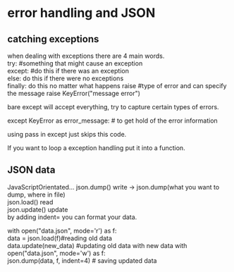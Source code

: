# error handling and JSON
## catching exceptions
when dealing with exceptions there are 4 main words.    
try: #something that might cause an exception   
except: #do this if there was an exception  
else: do this if there were no exceptions   
finally: do this no matter what happens 
    raise #type of error and can specify the message
    raise KeyError("message error")

bare except will accept everything, try to capture certain types of errors. 

except KeyError as error_message: # to get hold of the error information    

using pass in except just skips this code.  

If you want to loop a exception handling put it into a function.

## JSON data
JavaScriptOrientated... 
json.dump() write -> json.dump(what you want to dump, where in file)    
json.load() read    
json.update() update    
by adding indent= you can format your data. 

with open("data.json", mode='r') as f:  
    data = json.load(f)#reading old data     
    data.update(new_data)  #updating old data with new data 
with open("data.json", mode='w') as f:  
    json.dump(data, f, indent=4) # saving updated data